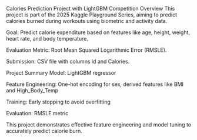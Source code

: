 Calories Prediction Project with LightGBM
Competition Overview
This project is part of the 2025 Kaggle Playground Series, aiming to predict calories burned during workouts using biometric and activity data.

Goal: Predict calorie expenditure based on features like age, height, weight, heart rate, and body temperature.

Evaluation Metric: Root Mean Squared Logarithmic Error (RMSLE).

Submission: CSV file with columns id and Calories.

Project Summary
Model: LightGBM regressor

Feature Engineering: One-hot encoding for sex, derived features like BMI and High_Body_Temp

Training: Early stopping to avoid overfitting

Evaluation: RMSLE metric

This project demonstrates effective feature engineering and model tuning to accurately predict calorie burn.
